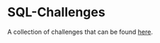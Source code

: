 # SQL-Challenges
A collection of challenges that can be found <a target="_blank"  href="https://advancedsqlpuzzles.com/advanced-sql-puzzles/">here</a>.
 
